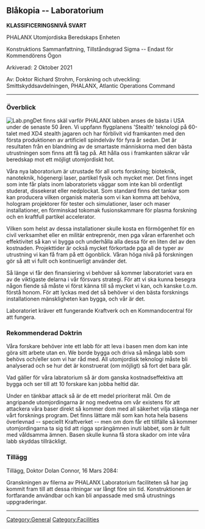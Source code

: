 ## Blåkopia -- Laboratorium

**KLASSIFICERINGSNIVÅ SVART**

PHALANX Utomjordiska Beredskaps Enheten

Konstruktions Sammanfattning, Tillståndsgrad Sigma -- Endast för
Kommendörens Ögon

Arkiverad: 2 Oktober 2021

Av: Doktor Richard Strohm, Forskning och utveckling:
Smittskyddsavdelningen, PHALANX, Atlantic Operations Command

------------------------------------------------------------------------

### Överblick

![](Lab.png "Lab.png")Det finns skäl varför PHALANX labben anses de
bästa i USA under de senaste 50 åren. Vi uppfann flygplanens 'Stealth'
teknologi på 60-talet med XD4 stealth jagaren och har förblivit vid
framkanten med den första produktionen av artificiell spindelväv för
fyra år sedan. Det är resultaten från en blandning av de smartaste
människorna med den bästa utrustningen som finns att få tag på. Att
hålla oss i framkanten säkrar vår beredskap mot ett möjligt utomjordiskt
hot.

Våra nya laboratorium är utrustade för all sorts forskning; bioteknik,
nanoteknik, högenergi laser, partikel fysik och mycket mer. Det finns
inget som inte får plats inom laboratoriets väggar som inte kan bli
ordentligt studerat, dissekerat eller nedplockat. Som standard finns det
tankar som kan producera vilken organisk materia som vi kan komma att
behöva, hologram projektorer för tester och simulationer, laser och
maser installationer, en förminskad tokomak fusionskammare för plasma
forskning och en kraftfull partikel accelerator.

Vilken som helst av dessa installationer skulle kosta en förmögenhet för
en civil verksamhet eller en militär entreprenör, men pga våran
erfarenhet och effektivitet så kan vi bygga och underhålla alla dessa
för en liten del av den kostnaden. Projekttider är också mycket
förkortade pga all de typer av utrustning vi kan få fram på ett
ögonblick. Våran höga nivå på forskningen gör så att vi fullt och
kontinuerligt använder det.

Så länge vi får den finansiering vi behöver så kommer laboratoriet vara
en av de viktigaste delarna i vår försvars strategi. För att vi ska
kunna besegra någon fiende så måste vi först känna till så mycket vi
kan, och kanske t.o.m. förstå honom. För att lyckas med det så behöver
vi den bästa forsknings installationen mänskligheten kan bygga, och vår
är det.

Laboratoriet kräver ett fungerande Kraftverk och en Kommandocentral för
att fungera.

### Rekommenderad Doktrin

Våra forskare behöver inte ett labb för att leva i basen men dom kan
inte göra sitt arbete utan en. We borde bygga och driva så många labb
som behövs och/eller som vi har råd med. All utomjordisk teknologi måste
bli analyserad och se hur det är konstruerat (om möjligt) så fort det
bara går.

Vad gäller för våra labratorium så är dom ganska kostnadseffektiva att
bygga och ser till att 10 forskare kan jobba heltid där.

Under en tänkbar attack så är de ett medel prioriterat mål. Om de
angripande utomjordingarna är nog medvetna om vår existens för att
attackera våra baser direkt så kommer dom med all säkerhet vilja stänga
ner vårt forsknings program. Det finns lättare mål som kan hota hela
basens överlevnad -- speciellt Kraftverket -- men om dom får ett
tillfälle så kommer utomjordingarna ta sig tid att rigga sprängämnen
inuti labbet, som är fullt med våldsamma ämnen. Basen skulle kunna få
stora skador om inte våra labb skyddas tillräckligt.

### Tillägg

Tillägg, Doktor Dolan Connor, 16 Mars 2084:

Granskningen av filerna av PHALANX Laboratorium faciliteten så har jag
kommit fram till att dessa ritningar var långt före sin tid.
Konstruktionen är fortfarande användbar och kan bli anpassade med små
utrustnings uppgraderingar.

------------------------------------------------------------------------

[Category:General](Category:General "wikilink")
[Category:Facilities](Category:Facilities "wikilink")